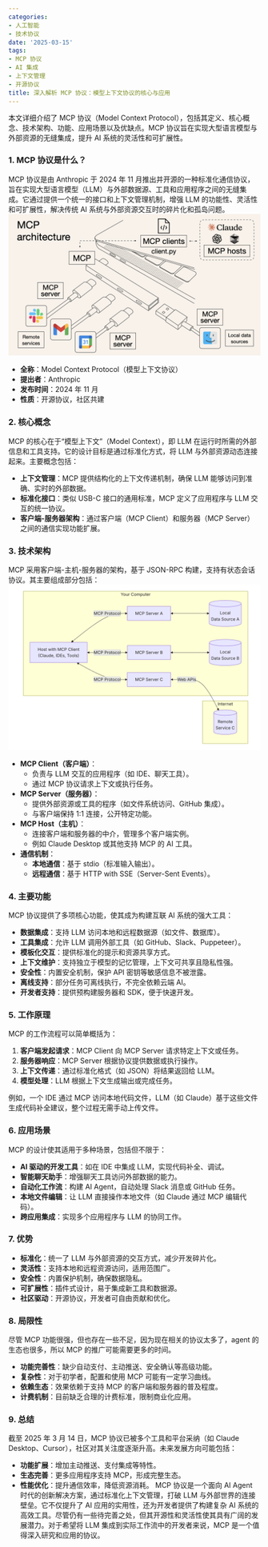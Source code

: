 ```yaml
---
categories:
- 人工智能
- 技术协议
date: '2025-03-15'
tags:
- MCP 协议
- AI 集成
- 上下文管理
- 开源协议
title: 深入解析 MCP 协议：模型上下文协议的核心与应用
---
```


本文详细介绍了 MCP 协议（Model Context Protocol），包括其定义、核心概念、技术架构、功能、应用场景以及优缺点。MCP 协议旨在实现大型语言模型与外部资源的无缝集成，提升 AI 系统的灵活性和可扩展性。

### 1. **MCP 协议是什么？**
MCP 协议是由 Anthropic 于 2024 年 11 月推出并开源的一种标准化通信协议，旨在实现大型语言模型（LLM）与外部数据源、工具和应用程序之间的无缝集成。它通过提供一个统一的接口和上下文管理机制，增强 LLM 的功能性、灵活性和可扩展性，解决传统 AI 系统与外部资源交互时的碎片化和孤岛问题。
![image](image/mcp.png)

- **全称**：Model Context Protocol（模型上下文协议）
- **提出者**：Anthropic
- **发布时间**：2024 年 11 月
- **性质**：开源协议，社区共建

### 2. **核心概念**
MCP 的核心在于“模型上下文”（Model Context），即 LLM 在运行时所需的外部信息和工具支持。它的设计目标是通过标准化方式，将 LLM 与外部资源动态连接起来。主要概念包括：

- **上下文管理**：MCP 提供结构化的上下文传递机制，确保 LLM 能够访问到准确、实时的外部数据。
- **标准化接口**：类似 USB-C 接口的通用标准，MCP 定义了应用程序与 LLM 交互的统一协议。
- **客户端-服务器架构**：通过客户端（MCP Client）和服务器（MCP Server）之间的通信实现功能扩展。

### 3. **技术架构**
MCP 采用客户端-主机-服务器的架构，基于 JSON-RPC 构建，支持有状态会话协议。其主要组成部分包括：
![image](image/arch.png)

- **MCP Client（客户端）**：
  - 负责与 LLM 交互的应用程序（如 IDE、聊天工具）。
  - 通过 MCP 协议请求上下文或执行任务。
- **MCP Server（服务器）**：
  - 提供外部资源或工具的程序（如文件系统访问、GitHub 集成）。
  - 与客户端保持 1:1 连接，公开特定功能。
- **MCP Host（主机）**：
  - 连接客户端和服务器的中介，管理多个客户端实例。
  - 例如 Claude Desktop 或其他支持 MCP 的 AI 工具。
- **通信机制**：
  - **本地通信**：基于 stdio（标准输入输出）。
  - **远程通信**：基于 HTTP with SSE（Server-Sent Events）。

### 4. **主要功能**
MCP 协议提供了多项核心功能，使其成为构建互联 AI 系统的强大工具：

- **数据集成**：支持 LLM 访问本地和远程数据源（如文件、数据库）。
- **工具集成**：允许 LLM 调用外部工具（如 GitHub、Slack、Puppeteer）。
- **模板化交互**：提供标准化的提示和资源共享方式。
- **上下文维护**：支持独立于模型的记忆管理，上下文可共享且隐私性强。
- **安全性**：内置安全机制，保护 API 密钥等敏感信息不被泄露。
- **离线支持**：部分任务可离线执行，不完全依赖云端 AI。
- **开发者支持**：提供预构建服务器和 SDK，便于快速开发。

### 5. **工作原理**
MCP 的工作流程可以简单概括为：
1. **客户端发起请求**：MCP Client 向 MCP Server 请求特定上下文或任务。
2. **服务器响应**：MCP Server 根据协议提供数据或执行操作。
3. **上下文传递**：通过标准化格式（如 JSON）将结果返回给 LLM。
4. **模型处理**：LLM 根据上下文生成输出或完成任务。

例如，一个 IDE 通过 MCP 访问本地代码文件，LLM（如 Claude）基于这些文件生成代码补全建议，整个过程无需手动上传文件。

### 6. **应用场景**
MCP 的设计使其适用于多种场景，包括但不限于：
- **AI 驱动的开发工具**：如在 IDE 中集成 LLM，实现代码补全、调试。
- **智能聊天助手**：增强聊天工具访问外部数据的能力。
- **自动化工作流**：构建 AI Agent，自动处理 Slack 消息或 GitHub 任务。
- **本地文件编辑**：让 LLM 直接操作本地文件（如 Claude 通过 MCP 编辑代码）。
- **跨应用集成**：实现多个应用程序与 LLM 的协同工作。

### 7. **优势**
- **标准化**：统一了 LLM 与外部资源的交互方式，减少开发碎片化。
- **灵活性**：支持本地和远程资源访问，适用范围广。
- **安全性**：内置保护机制，确保数据隐私。
- **可扩展性**：插件式设计，易于集成新工具和数据源。
- **社区驱动**：开源协议，开发者可自由贡献和优化。

### 8. **局限性**
尽管 MCP 功能很强，但也存在一些不足，因为现在相关的协议太多了，agent 的生态也很多，所以 MCP 的推广可能需要更多的时间。
- **功能完善性**：缺少自动支付、主动推送、安全确认等高级功能。
- **复杂性**：对于初学者，配置和使用 MCP 可能有一定学习曲线。
- **依赖生态**：效果依赖于支持 MCP 的客户端和服务器的普及程度。
- **计费机制**：目前缺乏合理的计费标准，限制商业化应用。

### 9. **总结**
截至 2025 年 3 月 14 日，MCP 协议已被多个工具和平台采纳（如 Claude Desktop、Cursor），社区对其关注度逐渐升高。未来发展方向可能包括：
- **功能扩展**：增加主动推送、支付集成等特性。
- **生态完善**：更多应用程序支持 MCP，形成完整生态。
- **性能优化**：提升通信效率，降低资源消耗。
MCP 协议是一个面向 AI Agent 时代的创新解决方案，通过标准化上下文管理，打破 LLM 与外部世界的连接壁垒。它不仅提升了 AI 应用的实用性，还为开发者提供了构建复杂 AI 系统的高效工具。尽管仍有一些待完善之处，但其开源性和灵活性使其具有广阔的发展潜力。对于希望将 LLM 集成到实际工作流中的开发者来说，MCP 是一个值得深入研究和应用的协议。

